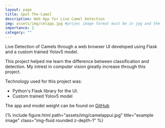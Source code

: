 ```yaml
---
layout: page
title: Spot-The-Camel
description: Web App for Live Camel Detection
img: assets/img/cmlapp.jpg #projec image format must be in jpg and the path in / / 
importance: 2
category: ""
---
```


Live Detection of Camels through a web browser UI developed using Flask and a custom trained Yolov5 model.

This project helped me learn the difference between classification and detection. My intrest in computer vision greatly increase through this project. 

Technology used for this project was:
- Python's Flask library for the UI. 
- Custom trained Yolov5 model

The app and model weight can be found on [GitHub](https://github.com/KhalidAlnujaidi/Spot-The-Camel-App) 

<div class="row">
    <div class="col-sm mt-3 mt-md-0">
        {% include figure.html path="assets/img/camelappui.jpg" title="example image" class="img-fluid rounded z-depth-1" %}
    </div>
</div>
<!-- image paths ./. /etc.jpg  -->